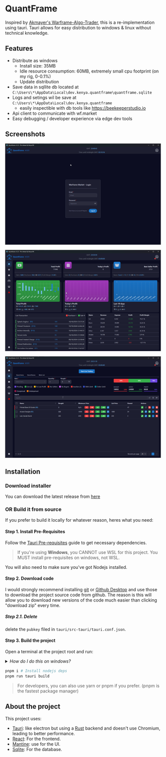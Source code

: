# QuantFrame

Inspired by [Akmayer's Warframe-Algo-Trader](https://github.com/akmayer/Warframe-Algo-Trader), this is a re-implementation using tauri. Tauri allows for easy distribution to windows & linux without technical knowledge.

## Features

- Distribute as windows
  - Install size: 35MB
  - Idle resource consumption: 60MB, extremely small cpu footprint (on my rig, 0-0.1%)
  - Update distribution
- Save data in sqllite db located at `C:\Users\*\AppData\Local\dev.kenya.quantframe\quantframe.sqlite`
- Logs and setings wil be save at `C:\Users\*\AppData\Local\dev.kenya.quantframe`
  - easily inspectible with db tools like https://beekeeperstudio.io
- Api client to communicate with wf.market
- Easy debugging / developer experience via edge dev tools

## Screenshots

![Login Screen](./docs/assets/login.png)

![Main Screen](./docs/assets/main-screen.png)

![Listing an item](./docs/assets/listing.png)

## Installation

### Download installer

You can download the latest release from [here](https://github.com/Kenya-DK/quantframe-react)

### OR Build it from source

If you prefer to build it locally for whatever reason, heres what you need:

#### Step 1. Install Pre-Requisites

Follow the [Tauri Pre-requisites](https://tauri.app/v1/guides/getting-started/prerequisites) guide to get necessary dependencies.

> If you're using **Windows**, you CANNOT use WSL for this project. You MUST install pre-requisites on windows, not WSL.

You will also need to make sure you've got Nodejs installed.

#### Step 2. Download code

I would strongly recommend installing [git](https://git-scm.com/) or [Github Desktop](https://desktop.github.com/) and use those to download the project source code from github. The reason is this will allow you to download new versions of the code much easier than clicking "download zip" every time.

##### Step 2.1. Delete

delete the `pubkey` filed in `tauri/src-tauri/tauri.conf.json`.

#### Step 3. Build the project

Open a terminal at the project root and run:

<details>
<summary>
<i>How do I do this on windows?</i>
</summary>

On windows, this is easily done by click the path:

![path](/docs/assets/open-terminal-1.png)

Then type in `powershell` and hit enter

![ps](/docs/assets/open-terminal-2.png)

</details>

```bash
pnpm i # Install nodejs deps
pnpm run tauri build
```

> For developers, you can also use yarn or pnpm if you prefer. (pnpm is the fastest package manager)

## About the project

This project uses:

- [Tauri](https://tauri.app): like electron but using a [Rust](https://www.rust-lang.org/) backend and doesn't use Chromium, leading to better performance.
- [React](https://react.dev/): For the frontend.
- [Mantine](https://mantine.dev/): use for the UI.
- [Sqlite](https://www.sqlite.org/index.html): For the database.
